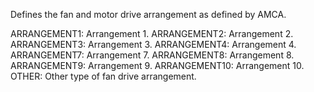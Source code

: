 Defines the fan and motor drive arrangement as defined by AMCA.

ARRANGEMENT1: Arrangement 1.
ARRANGEMENT2: Arrangement 2.
ARRANGEMENT3: Arrangement 3.
ARRANGEMENT4: Arrangement 4.
ARRANGEMENT7: Arrangement 7.
ARRANGEMENT8: Arrangement 8.
ARRANGEMENT9: Arrangement 9.
ARRANGEMENT10: Arrangement 10.
OTHER: Other type of fan drive arrangement.
